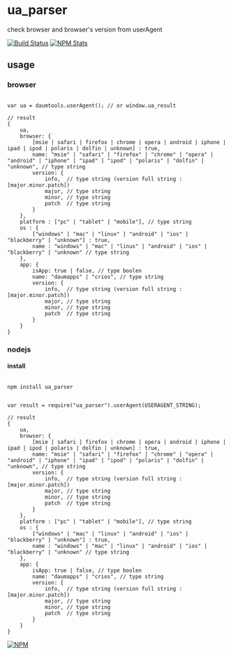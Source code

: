 # ua_parser

check browser and browser's version from userAgent

[![Build Status](https://travis-ci.org/html5crew/ua_parser.svg)](https://travis-ci.org/html5crew/ua_parser)
[![NPM Stats](https://nodei.co/npm/ua_parser.png?downloads=true&downloadRank=true)](https://npmjs.org/packages/ua_parser/)


## usage

### browser

~~~~~~~

var ua = daumtools.userAgent(); // or window.ua_result

// result
{
    ua,
    browser: {
        [msie | safari | firefox | chrome | opera | android | iphone | ipad | ipod | polaris | dolfin | unknown] : true,
        name: "msie" | "safari" | "firefox" | "chrome" | "opera" | "android" | "iphone" | "ipad" | "ipod" | "polaris" | "dolfin" | "unknown", // type string
        version: {
            info,  // type string (version full string : [major.minor.patch])
            major, // type string
            minor, // type string
            patch  // type string
        }
    },
    platform : ["pc" | "tablet" | "mobile"], // type string
    os : {
        ["windows" | "mac" | "linux" | "android" | "ios" | "blackberry" | "unknown"] : true,
        name : "windows" | "mac" | "linux" | "android" | "ios" | "blackberry" | "unknown" // type string
    },
    app: {
        isApp: true | false, // type boolen
        name: "daumapps" | "crios", // type string
        version: {
            info,  // type string (version full string : [major.minor.patch])
            major, // type string
            minor, // type string
            patch  // type string
        }
    }
}

~~~~~~~

### nodejs

#### install

~~~~~~~

npm install ua_parser

~~~~~~~

~~~~~~~

var result = require("ua_parser").userAgent(USERAGENT_STRING);

// result
{
    ua,
    browser: {
        [msie | safari | firefox | chrome | opera | android | iphone | ipad | ipod | polaris | dolfin | unknown] : true,
        name: "msie" | "safari" | "firefox" | "chrome" | "opera" | "android" | "iphone" | "ipad" | "ipod" | "polaris" | "dolfin" | "unknown", // type string
        version: {
            info,  // type string (version full string : [major.minor.patch])
            major, // type string
            minor, // type string
            patch  // type string
        }
    },
    platform : ["pc" | "tablet" | "mobile"], // type string
    os : {
        ["windows" | "mac" | "linux" | "android" | "ios" | "blackberry" | "unknown"] : true,
        name : "windows" | "mac" | "linux" | "android" | "ios" | "blackberry" | "unknown" // type string
    },
    app: {
        isApp: true | false, // type boolen
        name: "daumapps" | "crios", // type string
        version: {
            info,  // type string (version full string : [major.minor.patch])
            major, // type string
            minor, // type string
            patch  // type string
        }
    }
}

~~~~~~~

[![NPM](https://nodei.co/npm-dl/ua_parser.png)](https://nodei.co/npm/ua_parser/)
